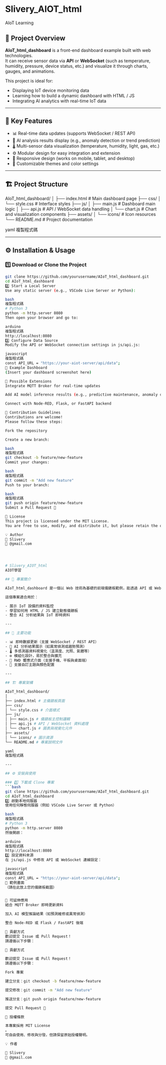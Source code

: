 # Slivery_AIOT_html
AIoT Learning

## 🚀 Project Overview

**AIoT_html_dashboard** is a front-end dashboard example built with web technologies.  
It can receive sensor data via **API** or **WebSocket** (such as temperature, humidity, pressure, device status, etc.) and visualize it through charts, gauges, and animations.

This project is ideal for:

- Displaying IoT device monitoring data  
- Learning how to build a dynamic dashboard with HTML / JS  
- Integrating AI analytics with real-time IoT data  

---

## 🧩 Key Features

- 📊 Real-time data updates (supports WebSocket / REST API)  
- 🧠 AI analysis results display (e.g., anomaly detection or trend prediction)  
- 🌡️ Multi-sensor data visualization (temperature, humidity, light, gas, etc.)  
- ⚙️ Modular design for easy integration and extension  
- 📱 Responsive design (works on mobile, tablet, and desktop)  
- 🎨 Customizable themes and color settings  

---

## 🏗️ Project Structure

AIoT_html_dashboard/
│
├── index.html # Main dashboard page
├── css/
│ └── style.css # Interface styles
├── js/
│ ├── main.js # Dashboard main logic
│ ├── api.js # API / WebSocket data handling
│ └── chart.js # Chart and visualization components
├── assets/
│ └── icons/ # Icon resources
└── README.md # Project documentation

yaml
複製程式碼

---

## ⚙️ Installation & Usage

### 1️⃣ Download or Clone the Project
```bash
git clone https://github.com/yourusername/AIoT_html_dashboard.git
cd AIoT_html_dashboard
2️⃣ Start a Local Server
Use any static server (e.g., VSCode Live Server or Python):

bash
複製程式碼
# Python 3
python -m http.server 8080
Then open your browser and go to:

arduino
複製程式碼
http://localhost:8080
3️⃣ Configure Data Source
Modify the API or WebSocket connection settings in js/api.js:

javascript
複製程式碼
const API_URL = "https://your-aiot-server/api/data";
🧠 Example Dashboard
(Insert your dashboard screenshot here)

🔧 Possible Extensions
Integrate MQTT Broker for real-time updates

Add AI model inference results (e.g., predictive maintenance, anomaly detection)

Connect with Node-RED, Flask, or FastAPI backend

🤝 Contribution Guidelines
Contributions are welcome!
Please follow these steps:

Fork the repository

Create a new branch:

bash
複製程式碼
git checkout -b feature/new-feature
Commit your changes:

bash
複製程式碼
git commit -m "Add new feature"
Push to your branch:

bash
複製程式碼
git push origin feature/new-feature
Submit a Pull Request 🎉

📜 License
This project is licensed under the MIT License.
You are free to use, modify, and distribute it, but please retain the original license notice.

💡 Author
👤 Slivery
📧 @gmail.com




# Slivery_AIOT_html
AIOT學習

## 🚀 專案簡介

AIoT_html_dashboard 是一個以 Web 技術為基礎的前端儀錶板範例，能透過 API 或 WebSocket 接收感測器資料（例如溫度、濕度、氣壓、設備狀態等），並以圖表、指標與動畫視覺化呈現。

這個專案適合用於：

- 展示 IoT 設備的資料監控
- 學習如何用 HTML / JS 建立動態儀錶板
- 整合 AI 分析結果與 IoT 即時資料

---

## 🧩 主要功能

- 📊 即時數據更新（支援 WebSocket / REST API）
- 🧠 AI 分析結果展示（如異常偵測或趨勢預測）
- 🌡️ 多感測器資料視覺化（溫濕度、光照、氣體等）
- ⚙️ 模組化設計，易於整合與擴充
- 📱 RWD 響應式介面（支援手機、平板與桌面端）
- 🎨 支援自訂主題與顏色配置

---

## 🏗️ 專案架構

AIoT_html_dashboard/
│
├── index.html # 主儀錶板頁面
├── css/
│ └── style.css # 介面樣式
├── js/
│ ├── main.js # 儀錶板主控制邏輯
│ ├── api.js # API / WebSocket 資料處理
│ └── chart.js # 圖表與視覺化元件
├── assets/
│ └── icons/ # 圖示資源
└── README.md # 專案說明文件

yaml
複製程式碼

---

## ⚙️ 安裝與使用

### 1️⃣ 下載或 Clone 專案
```bash
git clone https://github.com/yourusername/AIoT_html_dashboard.git
cd AIoT_html_dashboard
2️⃣ 啟動本地伺服器
使用任何靜態伺服器（例如 VSCode Live Server 或 Python）

bash
複製程式碼
# Python 3
python -m http.server 8080
然後開啟：

arduino
複製程式碼
http://localhost:8080
3️⃣ 設定資料來源
在 js/api.js 中修改 API 或 WebSocket 連線設定：

javascript
複製程式碼
const API_URL = "https://your-aiot-server/api/data";
🧠 範例畫面
（請在此放上您的儀錶板截圖）


🔧 可延伸應用
結合 MQTT Broker 即時更新資料

加入 AI 模型推論結果（如預測維修或異常偵測）

整合 Node-RED 或 Flask / FastAPI 後端

🤝 貢獻方式
歡迎提交 Issue 或 Pull Request！
請遵循以下步驟：

🤝 貢獻方式

歡迎提交 Issue 或 Pull Request！
請遵循以下步驟：

Fork 專案

建立分支：git checkout -b feature/new-feature

提交修改：git commit -m "Add new feature"

推送分支：git push origin feature/new-feature

提交 Pull Request 🎉

📜 授權條款

本專案採用 MIT License
。
可自由使用、修改與分發，但請保留原始授權聲明。

💡 作者

👤 Slivery
📧 @gmail.com
